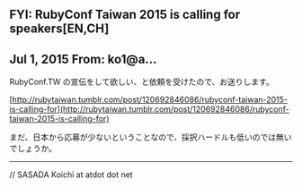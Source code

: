 ## FYI: RubyConf Taiwan 2015 is calling for speakers[EN,CH]

## Jul 1, 2015 From: ko1@a...

RubyConf.TW の宣伝をして欲しい、と依頼を受けたので、お送りします。

[http://rubytaiwan.tumblr.com/post/120692846086/rubyconf-taiwan-2015-is-calling-for](http://rubytaiwan.tumblr.com/post/120692846086/rubyconf-taiwan-2015-is-calling-for)

まだ、日本から応募が少ないということなので、採択ハードルも低いのでは無い  
でしょうか。

* * *

// SASADA Koichi at atdot dot net

